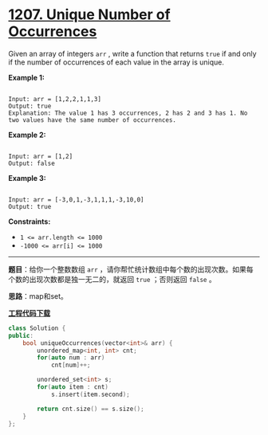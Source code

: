 # [1207. Unique Number of Occurrences](https://leetcode.com/problems/unique-number-of-occurrences/)

Given an array of integers `arr` , write a function that returns `true` if and only if the number of occurrences of each value in the array is unique.

**Example 1:**

```

Input: arr = [1,2,2,1,1,3]
Output: true
Explanation: The value 1 has 3 occurrences, 2 has 2 and 3 has 1. No two values have the same number of occurrences.
```

**Example 2:**

```

Input: arr = [1,2]
Output: false
```

**Example 3:**

```

Input: arr = [-3,0,1,-3,1,1,1,-3,10,0]
Output: true
```

**Constraints:**

* `1 <= arr.length <= 1000`
* `-1000 <= arr[i] <= 1000`

-----

**题目**：给你一个整数数组 `arr` ，请你帮忙统计数组中每个数的出现次数。如果每个数的出现次数都是独一无二的，就返回 `true` ；否则返回 `false` 。

**思路**：map和set。

[**工程代码下载**](https://github.com/shenkh/leetcode)

``` cpp
class Solution {
public:
    bool uniqueOccurrences(vector<int>& arr) {
        unordered_map<int, int> cnt;
        for(auto num : arr)
            cnt[num]++;

        unordered_set<int> s;
        for(auto item : cnt)
            s.insert(item.second);

        return cnt.size() == s.size();
    }
};
```
